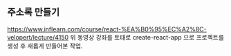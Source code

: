 ## 주소록 만들기 
  https://www.inflearn.com/course/react-%EA%B0%95%EC%A2%8C-velopert/lecture/4150
  위 동영상 강좌를 토태로 create-react-app 으로 프로젝트를 생성 후 새롭게 만들어본 작업.